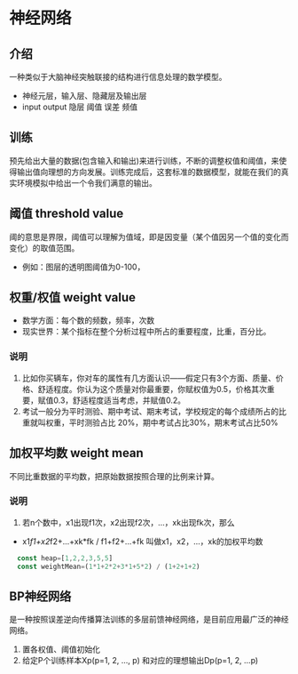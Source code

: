 # 神经网络

## 介绍

一种类似于大脑神经突触联接的结构进行信息处理的数学模型。
 - 神经元层，输入层、隐藏层及输出层
 - input output 隐层 阈值 误差 频值

## 训练

预先给出大量的数据(包含输入和输出)来进行训练，不断的调整权值和阈值，来使得输出值向理想的方向发展。训练完成后，这套标准的数据模型，就能在我们的真实环境模拟中给出一个令我们满意的输出。

## 阈值 threshold value

阈的意思是界限，阈值可以理解为值域，即是因变量（某个值因另一个值的变化而变化）的取值范围。
 - 例如：图层的透明图阈值为0-100，

## 权重/权值 weight value

 - 数学方面：每个数的频数，频率，次数
 - 现实世界：某个指标在整个分析过程中所占的重要程度，比重，百分比。

### 说明

 1. 比如你买辆车，你对车的属性有几方面认识——假定只有3个方面、质量、价格、舒适程度。你认为这个质量对你最重要，你赋权值为0.5，价格其次重要，赋值0.3，舒适程度适当考虑，并赋值0.2。
 2. 考试一般分为平时测验、期中考试、期末考试，学校规定的每个成绩所占的比重就叫权重，平时测验占比	20%，期中考试占比30%，期末考试占比50%

## 加权平均数 weight mean

不同比重数据的平均数，把原始数据按照合理的比例来计算。

### 说明

 1. 若n个数中，x1出现f1次，x2出现f2次，...，xk出现fk次，那么
 - x1*f1+x2*f2+...+xk*fk / f1+f2+...+fk 叫做x1，x2，...，xk的加权平均数

``` ts
  const heap=[1,2,2,3,5,5]
  const weightMean=(1*1+2*2+3*1+5*2) / (1+2+1+2)
```

## BP神经网络

是一种按照误差逆向传播算法训练的多层前馈神经网络，是目前应用最广泛的神经网络。
 1. 置各权值、阈值初始化
 2. 给定P个训练样本Xp(p=1, 2, ..., p) 和对应的理想输出Dp(p=1, 2, ...p)